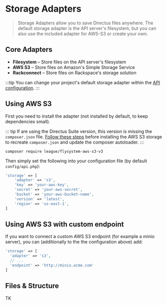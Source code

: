 # Storage Adapters

> Storage Adapters allow you to save Directus files anywhere. The default storage adapter is the API server's filesystem, but you can also use the included adapter for AWS-S3 or create your own.

## Core Adapters

* **Filesystem** – Store files on the API server's filesystem
* **AWS S3** – Store files on Amazon's Simple Storage Service
* **Rackconnect** – Store files on Rackspace's storage solution

:::tip
You can change your project's default storage adapter within the [API configuration](../advanced/api/configuration.html#storage).
:::

## Using AWS S3

First you need to install the adapter (not installed by default, to keep dependencies small).

::: tip
If are using the Directus Suite version, this version is missing the `composer.json` file. [Follow these steps](https://github.com/directus/api/issues/620#issuecomment-449905619) before installing the AWS S3 storage to recreate `composer.json` and update the composer autoloader.
:::

`composer require league/flysystem-aws-s3-v3`

Then simply set the following into your configuration file (by default `config/api.php`):

```php
'storage' => [
    'adapter' => 's3',
    'key' => 'your-aws-key',
    'secret' => 'your-aws-secret',
    'bucket' => 'your-aws-bucket-name',
    'version' => 'latest',
    'region' => 'us-east-1',
]
```

## Using AWS S3 with custom endpoint

If you want to connect a custom AWS S3 endpoint (for example a minio server), you can (additionally to the the configuration above) add:

```php
'storage' => [
  'adapter' => 's3',
  // ...
  'endpoint' => 'http://minio.acme.com'
]
```

## Files & Structure

TK
